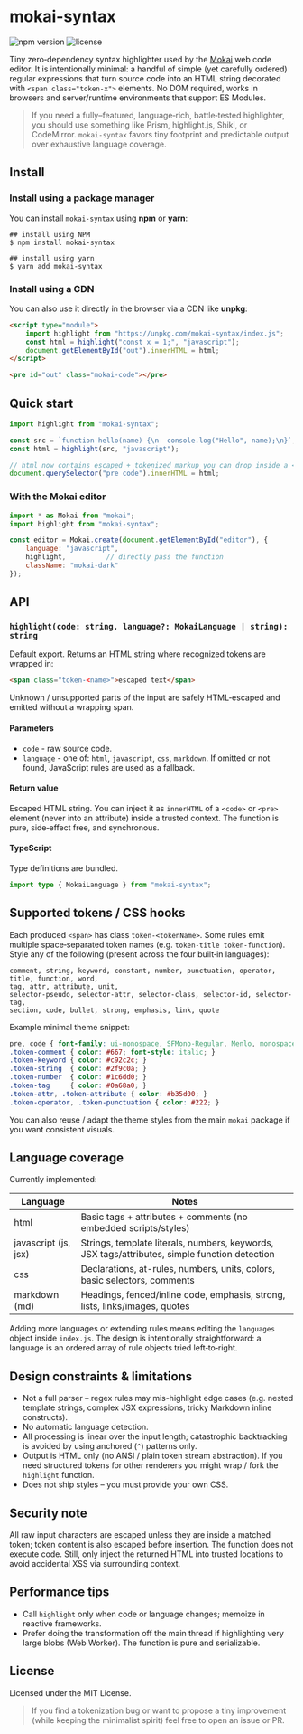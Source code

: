 # mokai-syntax

![npm version](https://badgen.net/npm/v/mokai-syntax?labelColor=1d2734&color=21bf81)
![license](https://badgen.net/github/license/jmjuanes/mokai?labelColor=1d2734&color=21bf81)

Tiny zero‑dependency syntax highlighter used by the [Mokai](https://github.com/jmjuanes/mokai) web code editor. It is intentionally minimal: a handful of simple (yet carefully ordered) regular expressions that turn source code into an HTML string decorated with `<span class="token-x">` elements. No DOM required, works in browsers and server/runtime environments that support ES Modules.

> If you need a fully–featured, language‑rich, battle‑tested highlighter, you should use something like Prism, highlight.js, Shiki, or CodeMirror. `mokai-syntax` favors tiny footprint and predictable output over exhaustive language coverage.

## Install

### Install using a package manager

You can install `mokai-syntax` using **npm** or **yarn**:

```
## install using NPM
$ npm install mokai-syntax

## install using yarn
$ yarn add mokai-syntax
```

### Install using a CDN

You can also use it directly in the browser via a CDN like **unpkg**:

```html
<script type="module">
	import highlight from "https://unpkg.com/mokai-syntax/index.js";
	const html = highlight("const x = 1;", "javascript");
	document.getElementById("out").innerHTML = html;
</script>

<pre id="out" class="mokai-code"></pre>
```

## Quick start

```js
import highlight from "mokai-syntax";

const src = `function hello(name) {\n  console.log("Hello", name);\n}`;
const html = highlight(src, "javascript");

// html now contains escaped + tokenized markup you can drop inside a <pre><code>
document.querySelector("pre code").innerHTML = html;
```

### With the Mokai editor

```js
import * as Mokai from "mokai";
import highlight from "mokai-syntax";

const editor = Mokai.create(document.getElementById("editor"), {
	language: "javascript",
	highlight,          // directly pass the function
	className: "mokai-dark"
});
```

## API

### `highlight(code: string, language?: MokaiLanguage | string): string`

Default export. Returns an HTML string where recognized tokens are wrapped in:

```html
<span class="token-<name>">escaped text</span>
```

Unknown / unsupported parts of the input are safely HTML‑escaped and emitted without a wrapping span.

#### Parameters

* `code` - raw source code.
* `language` - one of: `html`, `javascript`, `css`, `markdown`. If omitted or not found, JavaScript rules are used as a fallback.

#### Return value

Escaped HTML string. You can inject it as `innerHTML` of a `<code>` or `<pre>` element (never into an attribute) inside a trusted context. The function is pure, side‑effect free, and synchronous.

#### TypeScript

Type definitions are bundled.

```ts
import type { MokaiLanguage } from "mokai-syntax";
```

## Supported tokens / CSS hooks

Each produced `<span>` has class `token-<tokenName>`. Some rules emit multiple space‑separated token names (e.g. `token-title token-function`). Style any of the following (present across the four built‑in languages):

```
comment, string, keyword, constant, number, punctuation, operator,
title, function, word,
tag, attr, attribute, unit,
selector-pseudo, selector-attr, selector-class, selector-id, selector-tag,
section, code, bullet, strong, emphasis, link, quote
```

Example minimal theme snippet:

```css
pre, code { font-family: ui-monospace, SFMono-Regular, Menlo, monospace; }
.token-comment { color: #667; font-style: italic; }
.token-keyword { color: #c92c2c; }
.token-string  { color: #2f9c0a; }
.token-number  { color: #1c6dd0; }
.token-tag     { color: #0a68a0; }
.token-attr, .token-attribute { color: #b35d00; }
.token-operator, .token-punctuation { color: #222; }
```

You can also reuse / adapt the theme styles from the main `mokai` package if you want consistent visuals.

## Language coverage

Currently implemented:

| Language    | Notes |
|-------------|-------|
| html        | Basic tags + attributes + comments (no embedded scripts/styles) |
| javascript (js, jsx) | Strings, template literals, numbers, keywords, JSX tags/attributes, simple function detection |
| css         | Declarations, at-rules, numbers, units, colors, basic selectors, comments |
| markdown (md) | Headings, fenced/inline code, emphasis, strong, lists, links/images, quotes |

Adding more languages or extending rules means editing the `languages` object inside `index.js`. The design is intentionally straightforward: a language is an ordered array of rule objects tried left‑to‑right.

## Design constraints & limitations

* Not a full parser – regex rules may mis-highlight edge cases (e.g. nested template strings, complex JSX expressions, tricky Markdown inline constructs).
* No automatic language detection.
* All processing is linear over the input length; catastrophic backtracking is avoided by using anchored (`^`) patterns only.
* Output is HTML only (no ANSI / plain token stream abstraction). If you need structured tokens for other renderers you might wrap / fork the `highlight` function.
* Does not ship styles – you must provide your own CSS.

## Security note

All raw input characters are escaped unless they are inside a matched token; token content is also escaped before insertion. The function does not execute code. Still, only inject the returned HTML into trusted locations to avoid accidental XSS via surrounding context.

## Performance tips

* Call `highlight` only when code or language changes; memoize in reactive frameworks.
* Prefer doing the transformation off the main thread if highlighting very large blobs (Web Worker). The function is pure and serializable.

## License

Licensed under the MIT License.

> If you find a tokenization bug or want to propose a tiny improvement (while keeping the minimalist spirit) feel free to open an issue or PR.

